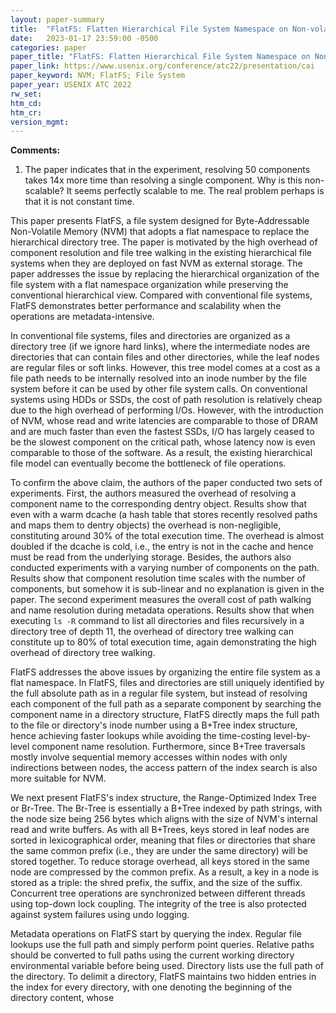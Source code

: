 ```yaml
---
layout: paper-summary
title:  "FlatFS: Flatten Hierarchical File System Namespace on Non-volatile Memories"
date:   2023-01-17 23:59:00 -0500
categories: paper
paper_title: "FlatFS: Flatten Hierarchical File System Namespace on Non-volatile Memories"
paper_link: https://www.usenix.org/conference/atc22/presentation/cai
paper_keyword: NVM; FlatFS; File System
paper_year: USENIX ATC 2022
rw_set:
htm_cd:
htm_cr:
version_mgmt:
---
```


**Comments:**

1. The paper indicates that in the experiment, resolving 50 components takes 14x more time than resolving a single 
   component. Why is this non-scalable? It seems perfectly scalable to me. The real problem perhaps is that it 
   is not constant time.

This paper presents FlatFS, a file system designed for Byte-Addressable Non-Volatile Memory (NVM) that adopts 
a flat namespace to replace the hierarchical directory tree. The paper is motivated by the high overhead of component
resolution and file tree walking in the existing hierarchical file systems when they are deployed on fast NVM as 
external storage. The paper addresses the issue by replacing the hierarchical organization of the file system with
a flat namespace organization while preserving the conventional hierarchical view. Compared with conventional
file systems, FlatFS demonstrates better performance and scalability when the operations are metadata-intensive.

In conventional file systems, files and directories are organized as a directory tree (if we ignore hard links), 
where the intermediate nodes are directories that can contain files and other directories, while the leaf nodes
are regular files or soft links. However, this tree model comes at a cost as a file path needs to be internally 
resolved into an inode number by the file system before it can be used by other file system calls. On conventional
systems using HDDs or SSDs, the cost of path resolution is relatively cheap due to the high overhead of performing 
I/Os. However, with the introduction of NVM, whose read and write latencies are comparable to those of DRAM and 
are much faster than even the fastest SSDs, I/O has largely ceased to be the slowest component on the critical path,
whose latency now is even comparable to those of the software. As a result, the existing hierarchical file model
can eventually become the bottleneck of file operations. 

To confirm the above claim, the authors of the paper conducted two sets of experiments. First, the authors measured
the overhead of resolving a component name to the corresponding dentry object. Results show that even with a warm
dcache (a hash table that stores recently resolved paths and maps them to dentry objects) the overhead is 
non-negligible, constituting around 30% of the total execution time. The overhead is almost doubled if the dcache 
is cold, i.e., the entry is not in the cache and hence must be read from the underlying storage. 
Besides, the authors also conducted experiments with a varying number of components on the path. Results show that 
component resolution time scales with the number of components, but somehow it is sub-linear and no explanation is 
given in the paper.
The second experiment measures the overall cost of path walking and name resolution during metadata operations.
Results show that when executing `ls -R` command to list all directories and files recursively in a directory tree of
depth 11, the overhead of directory tree walking can constitute up to 80% of total execution time, again demonstrating
the high overhead of directory tree walking.

FlatFS addresses the above issues by organizing the entire file system as a flat namespace. In FlatFS, files and 
directories are still uniquely identified by the full absolute path as in a regular file system, but instead of 
resolving each component of the full path as a separate component by searching the component name in a directory
structure, FlatFS directly maps the full path to the file or directory's inode number using a B+Tree index structure, 
hence achieving faster lookups while avoiding the time-costing level-by-level component name resolution. Furthermore, 
since B+Tree traversals mostly involve sequential memory accesses within nodes with only indirections between nodes,
the access pattern of the index search is also more suitable for NVM.

We next present FlatFS's index structure, the Range-Optimized Index Tree or Br-Tree. The Br-Tree is essentially a 
B+Tree indexed by path strings, with the node size being 256 bytes which aligns with the size of NVM's internal 
read and write buffers. As with all B+Trees, keys stored in leaf nodes are sorted in lexicographical order, meaning
that files or directories that share the same common prefix (i.e., they are under the same directory) will be stored 
together. To reduce storage overhead, all keys stored in the same node are compressed by the common prefix.
As a result, a key in a node is stored as a triple: the shred prefix, the suffix, and the size of the suffix.
Concurrent tree operations are synchronized between different threads using top-down lock coupling. The integrity
of the tree is also protected against system failures using undo logging.

Metadata operations on FlatFS start by querying the index. Regular file lookups use the full path and simply perform
point queries. Relative paths should be converted to full paths using the current working directory environmental 
variable before being used. Directory lists use the full path of the directory. To delimit a directory, FlatFS
maintains two hidden entries in the index for every directory, with one denoting the beginning of the 
directory content, whose 


